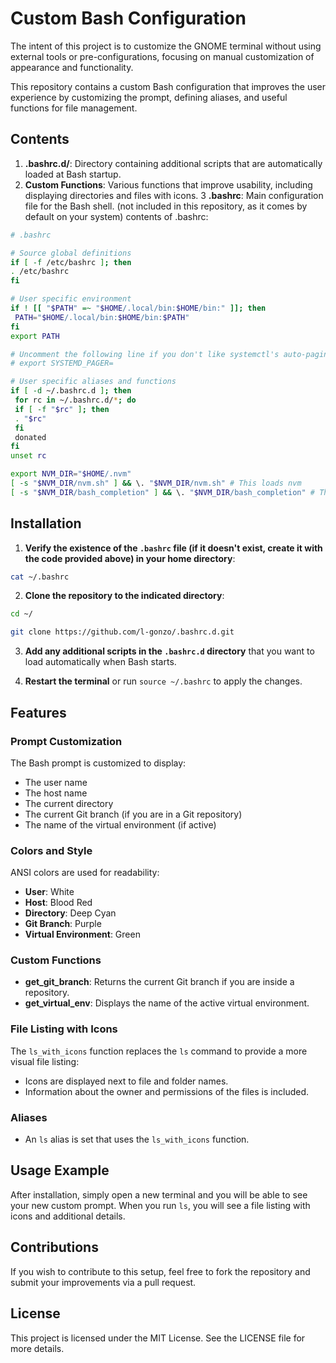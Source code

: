 # Custom Bash Configuration

The intent of this project is to customize the GNOME terminal without using external tools or pre-configurations, focusing on manual customization of appearance and functionality.

This repository contains a custom Bash configuration that improves the user experience by customizing the prompt, defining aliases, and useful functions for file management.

## Contents

1. **.bashrc.d/**: Directory containing additional scripts that are automatically loaded at Bash startup.
2. **Custom Functions**: Various functions that improve usability, including displaying directories and files with icons.
3 **.bashrc**: Main configuration file for the Bash shell. (not included in this repository, as it comes by default on your system)
contents of .bashrc:
```bash
# .bashrc

# Source global definitions
if [ -f /etc/bashrc ]; then
. /etc/bashrc
fi

# User specific environment
if ! [[ "$PATH" =~ "$HOME/.local/bin:$HOME/bin:" ]]; then
 PATH="$HOME/.local/bin:$HOME/bin:$PATH"
fi
export PATH

# Uncomment the following line if you don't like systemctl's auto-paging feature:
# export SYSTEMD_PAGER=

# User specific aliases and functions
if [ -d ~/.bashrc.d ]; then
 for rc in ~/.bashrc.d/*; do
 if [ -f "$rc" ]; then
 . "$rc"
 fi
 donated
fi
unset rc

export NVM_DIR="$HOME/.nvm"
[ -s "$NVM_DIR/nvm.sh" ] && \. "$NVM_DIR/nvm.sh" # This loads nvm
[ -s "$NVM_DIR/bash_completion" ] && \. "$NVM_DIR/bash_completion" # This loads nvm bash_completion

```
## Installation

1. **Verify the existence of the `.bashrc` file (if it doesn't exist, create it with the code provided above) in your home directory**:
```bash
cat ~/.bashrc
```

2. **Clone the repository to the indicated directory**:
```bash
cd ~/

git clone https://github.com/l-gonzo/.bashrc.d.git
```

3. **Add any additional scripts in the `.bashrc.d` directory** that you want to load automatically when Bash starts.

4. **Restart the terminal** or run `source ~/.bashrc` to apply the changes.

## Features

### Prompt Customization

The Bash prompt is customized to display:
- The user name
- The host name
- The current directory
- The current Git branch (if you are in a Git repository)
- The name of the virtual environment (if active)

### Colors and Style

ANSI colors are used for readability:
- **User**: White
- **Host**: Blood Red
- **Directory**: Deep Cyan
- **Git Branch**: Purple
- **Virtual Environment**: Green

### Custom Functions

- **get_git_branch**: Returns the current Git branch if you are inside a repository.
- **get_virtual_env**: Displays the name of the active virtual environment.

### File Listing with Icons

The `ls_with_icons` function replaces the `ls` command to provide a more visual file listing:
- Icons are displayed next to file and folder names.
- Information about the owner and permissions of the files is included.

### Aliases

- An `ls` alias is set that uses the `ls_with_icons` function.

## Usage Example

After installation, simply open a new terminal and you will be able to see your new custom prompt. When you run `ls`, you will see a file listing with icons and additional details.

## Contributions

If you wish to contribute to this setup, feel free to fork the repository and submit your improvements via a pull request.

## License

This project is licensed under the MIT License. See the LICENSE file for more details.
